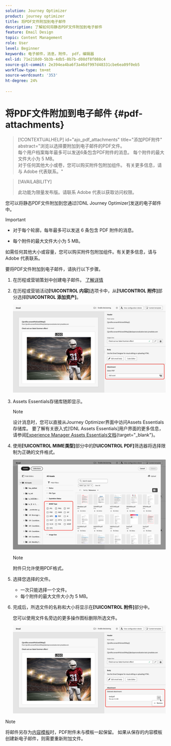 ```yaml
---
solution: Journey Optimizer
product: journey optimizer
title: 将PDF文件附加到电子邮件
description: 了解如何将静态PDF文件附加到电子邮件
feature: Email Design
topic: Content Management
role: User
level: Beginner
keywords: 电子邮件，消息，附件， pdf，编辑器
exl-id: 71e218d0-5b3b-4db5-8b7b-d08df8f088c4
source-git-commit: 2e394ea4ba6f3a46df997d48331cbe6ea09f0eb5
workflow-type: tm+mt
source-wordcount: '353'
ht-degree: 24%

---
```


# 将PDF文件附加到电子邮件 {#pdf-attachments}

>[!CONTEXTUALHELP]
>id="ajo_pdf_attachments"
>title="添加PDF附件"
>abstract="浏览以选择要附加到电子邮件的PDF文件。</br>每个用户档案每年最多可以发送6条包含PDF附件的消息。 每个附件的最大文件大小为 5 MB。</br>对于任何其他大小或卷，您可以购买附件包附加组件。 有关更多信息，请与 Adobe 代表联系。"

>[!AVAILABILITY]
>
>此功能为限量发布版。请联系 Adobe 代表以获取访问权限。

您可以将静态PDF文件附加到您通过[!DNL Journey Optimizer]发送的电子邮件中。

>[!IMPORTANT]
>
>* 对于每个轮廓，每年最多可以发送 6 条包含 PDF 附件的消息。
>
>* 每个附件的最大文件大小为 5 MB。
>
>如需任何其他大小或容量，您可以购买附件包附加组件。有关更多信息，请与 Adobe 代表联系。

要将PDF文件附加到电子邮件，请执行以下步骤。

1. 在历程或营销策划中创建电子邮件。 [了解详情](create-email.md)

1. 在历程或营销活动&#x200B;**[!UICONTROL 内容]**&#x200B;选项卡中，从&#x200B;**[!UICONTROL 附件]**&#x200B;部分选择&#x200B;**[!UICONTROL 添加资产]**。

   ![](assets/email-select-pdf.png)

1. Assets Essentials存储库随即显示。

   >[!NOTE]
   >
   >设计消息时，您可以直接从Journey Optimizer界面中访问Assets Essentials存储库。 要了解有关嵌入式[!DNL Assets Essentials]用户界面的更多信息，请参阅[Experience Manager Assets Essentials文档](https://experienceleague.adobe.com/docs/experience-manager-assets-essentials/help/introduction.html){target="_blank"}。

1. 使用&#x200B;**[!UICONTROL MIME类型]**&#x200B;部分中的&#x200B;**[!UICONTROL PDF]**&#x200B;筛选器将选择限制为正确的文件格式。

   ![](assets/email-assets-pdf.png)

   >[!NOTE]
   >
   >附件只允许使用PDF格式。

1. 选择您选择的文件。

   * 一次只能选择一个文件。
   * 每个附件的最大文件大小为 5 MB。

1. 完成后，所选文件的名称和大小将显示在&#x200B;**[!UICONTROL 附件]**&#x200B;部分中。

   您可以使用文件名旁边的更多操作图标删除所选文件。

   ![](assets/email-remove-attachment.png)

>[!NOTE]
>
>将邮件另存为[内容模板](../content-management/create-content-templates.md)时，PDF附件未与模板一起保留。 如果从保存的内容模板创建新电子邮件，则需要重新附加文件。
